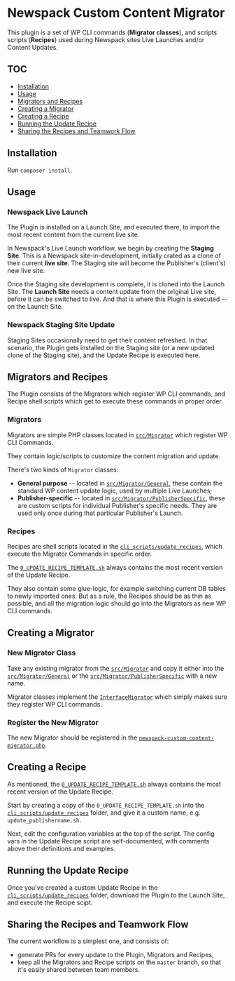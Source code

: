 # Newspack Custom Content Migrator

This plugin is a set of WP CLI commands (**Migrator classes**), and scripts scripts (**Recipes**) used during Newspack sites Live Launches and/or Content Updates.

## TOC

- [Installation](https://github.com/Automattic/newspack-custom-content-migrator#installation)
- [Usage](https://github.com/Automattic/newspack-custom-content-migrator#usage)
- [Migrators and Recipes](https://github.com/Automattic/newspack-custom-content-migrator#migrators-and-recipes)
- [Creating a Migrator](https://github.com/Automattic/newspack-custom-content-migrator#creating-a-migrator)
- [Creating a Recipe](https://github.com/Automattic/newspack-custom-content-migrator#creating-a-recipe)
- [Running the Update Recipe](https://github.com/Automattic/newspack-custom-content-migrator#running-the-update-recipe)
- [Sharing the Recipes and Teamwork Flow](https://github.com/Automattic/newspack-custom-content-migrator#sharing-the-recipes-and-teamwork-flow)

## Installation

Run `composer install`.

## Usage

### Newspack Live Launch

The Plugin is installed on a Launch Site, and executed there, to import the most recent content from the current live site.

In Newspack's Live Launch workflow, we begin by creating the **Staging Site**. This is a Newspack site-in-development, initially crated as a clone of their current **live site**. The Staging site will become the Publisher's (client's) new live site.

Once the Staging site development is complete, it is cloned into the Launch Site. The **Launch Site** needs a content update from the original Live site, before it can be switched to live. And that is where this Plugin is executed -- on the Launch Site.

### Newspack Staging Site Update

Staging Sites occasionally need to get their content refreshed. In that scenario, the Plugin gets installed on the Staging site (or a new updated clone of the Staging site), and the Update Recipe is executed here.

## Migrators and Recipes

The Plugin consists of the Migrators which register WP CLI commands, and Recipe shell scripts which get to execute these commands in proper order.

### Migrators

Migrators are simple PHP classes located in [`src/Migrator`](https://github.com/Automattic/newspack-custom-content-migrator/tree/master/src/Migrator) which register WP CLI Commands.

They contain logic/scripts to customize the content migration and update.

There's two kinds of `Migrator` classes:

- **General purpose** -- located in [`src/Migrator/General`](https://github.com/Automattic/newspack-custom-content-migrator/tree/master/src/Migrator/General), these contain the standard WP content update logic, used by multiple Live Launches;
- **Publisher-specific** -- located in [`src/Migrator/PublisherSpecific`](https://github.com/Automattic/newspack-custom-content-migrator/tree/master/src/Migrator/PublisherSpecific), these are custom scripts for individual Publisher's specific needs. They are used only once during that particular Publisher's Launch.

### Recipes

Recipes are shell scripts located in the [`cli_scripts/update_recipes`](https://github.com/Automattic/newspack-custom-content-migrator/tree/master/cli_scripts/update_recipes), which execute the Migrator Commands in specific order.

The [`0_UPDATE_RECIPE_TEMPLATE.sh`](https://github.com/Automattic/newspack-custom-content-migrator/tree/master/cli_scripts/update_recipes) always contains the most recent version of the Update Recipe.   

They also contain some glue-logic, for example switching current DB tables to newly imported ones. But as a rule, the Recipes should be as thin as possible, and all the migration logic should go into the Migrators as new WP CLI commands.

## Creating a Migrator

### New Migrator Class

Take any existing migrator from the [`src/Migrator`](https://github.com/Automattic/newspack-custom-content-migrator/tree/master/src/Migrator) and copy it either into the [`src/Migrator/General`](https://github.com/Automattic/newspack-custom-content-migrator/tree/master/src/Migrator/General) or the [`src/Migrator/PublisherSpecific`](https://github.com/Automattic/newspack-custom-content-migrator/tree/master/src/Migrator/PublisherSpecific) with a new name.

Migrator classes implement the [`InterfaceMigrator`](https://github.com/Automattic/newspack-custom-content-migrator/blob/master/src/Migrator/InterfaceMigrator.php) which simply makes sure they register WP CLI commands.

### Register the New Migrator

The new Migrator should be registered in the [`newspack-custom-content-migrator.php`](https://github.com/Automattic/newspack-custom-content-migrator/blob/master/newspack-custom-content-migrator.php).

## Creating a Recipe

As mentioned, the [`0_UPDATE_RECIPE_TEMPLATE.sh`](https://github.com/Automattic/newspack-custom-content-migrator/tree/master/cli_scripts/update_recipes) always contains the most recent version of the Update Recipe.

Start by creating a copy of the `0_UPDATE_RECIPE_TEMPLATE.sh` into the [`cli_scripts/update_recipes`](https://github.com/Automattic/newspack-custom-content-migrator/tree/master/cli_scripts/update_recipes) folder, and give it a custom name, e.g. `update_publishername.sh`.

Next, edit the configuration variables at the top of the script. The config vars in the Update Recipe script are self-documented, with comments above their definitions and examples.

## Running the Update Recipe

Once you've created a custom Update Recipe in the [`cli_scripts/update_recipes`](https://github.com/Automattic/newspack-custom-content-migrator/tree/master/cli_scripts/update_recipes) folder, download the Plugin to the Launch Site, and execute the Recipe scipt.

## Sharing the Recipes and Teamwork Flow

The current workflow is a simplest one, and consists of:
- generate PRs for every update to the Plugin, Migrators and Recipes,
- keep all the Migrators and Recipe scripts on the `master` branch, so that it's easily shared between team members.
